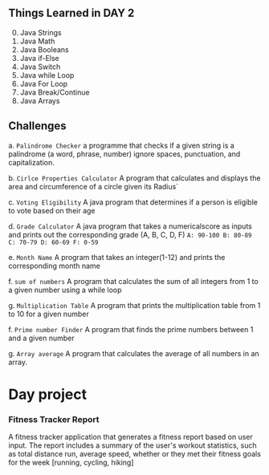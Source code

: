 ## Things Learned in DAY 2
0. Java Strings
1. Java Math
2. Java Booleans
3. Java if-Else 
4. Java Switch
5. Java while Loop
6. Java For Loop
7. Java Break/Continue
8. Java Arrays

## Challenges
a. `Palindrome Checker`
	a programme that checks if a given string is a palindrome (a word, phrase, number) ignore spaces, punctuation, and capitalization.

b. `Cirlce Properties Calculator`
	A program that calculates and displays the area and circumference	of  a circle given its Radius`

c. `Voting Eligibility`
	A java program that determines if a person is eligible to vote based on their age

d. `Grade Calculator`
	A java program that takes a numericalscore as inputs and prints out the corresponding grade (A, B, C, D, F)
``A: 90-100
B: 80-89
C: 70-79
D: 60-69
F: 0-59``

e. `Month Name`
	A program that takes an integer(1-12) and prints the corresponding month name

f. `sum of numbers`
	A program that calculates the sum of all integers from 1 to a given number using a while loop

g. `Multiplication Table`
	A program that prints the multiplication table from 1 to 10 for a given number

f. `Prime number Finder`
	A program that finds the prime numbers between 1 and a given number

g. `Array average`
	A program that calculates the average of all numbers in an array.

# Day project
### Fitness Tracker Report
A fitness tracker application that generates a fitness report based on user input. The report includes a summary of the user's workout statistics, such as total distance run, average speed, whether or they met their fitness goals for the week [running, cycling, hiking]
